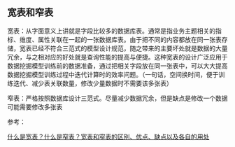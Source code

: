 



## 宽表和窄表


宽表：从字面意义上讲就是字段比较多的数据库表。通常是指业务主题相关的指标、维度、属性关联在一起的一张数据库表。由于把不同的内容都放在同一张表存储，宽表已经不符合三范式的模型设计规范，随之带来的主要坏处就是数据的大量冗余，与之相对应的好处就是查询性能的提高与便捷。这种宽表的设计广泛应用于数据挖掘模型训练前的数据准备，通过把相关字段放在同一张表中，可以大大提高数据挖掘模型训练过程中迭代计算时的效率问题。（一句话，空间换时间，便于训练迭代、减少表关联数量，修改少量数据时不需要该多张表）


窄表：严格按照数据库设计三范式。尽量减少数据冗余，但是缺点是修改一个数据可能需要修改多张表


参考：

[什么是宽表？什么是窄表？宽表和窄表的区别、优点、缺点以及各自的用处](https://www.cnblogs.com/zoutong/p/13497545.html)
